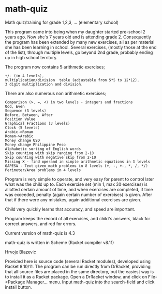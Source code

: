 math-quiz
=========
Math quiz/training for grade 1,2,3, ... (elementary school)

This program came into being when my daughter started pre-school 2 years ago. Now she's 7 years old and is attending grade 2. Consequently the program has been extended by many new exercises, all as per material she has been learning in school. Several exercises, (mostly those at the end of the list), through multiple levels, go beyond 2nd grade, probably ending up in high school territory.

The program now contains 5 arithmetic exercises; 

    +/- (in 4 levels), 
    multiplication/division  table (adjustable from 5*5 to 12*12), 
    3 digit multiplication and division.

There are also numerous  non arithmetic exercises; 

    Comparison (>, =, <) in two levels - integers and fractions 
    Odd, Even
    Sequence (3 levels)
    Before, Between, After
    Position Value
    Graphical Fractions (3 levels)
    Clock (5 levels)
    Arabic->Roman 
    Roman->Arabic
    Money change USD
    Money change Philippine Peso
    Alphabetic sorting of English words
    Skip counting with skip ranging from 2-10
    Skip counting with negative skip from 2-10
    Missing X - find operand in simple arithmetic equations in 3 levels
    GAPESA - Text given math problems in 8 levels (+, -, +-, *, /, */)
    Perimeter/Area problems in 4 levels

Program is very simple to operate, and very easy for parent to control later what was the child up to. Each exercise set (min 1, max 30 exercises) is allotted certain amount of time, and when exercises are completed, if time was exceeded, penalty (again certain number of exercises) is given. After that if there were any mistakes, again additional exercises are given.

Child very quickly learns that accuracy,  and speed are important.

Program keeps the record of all exercises, and child's answers, black for correct answers, and red for errors.

Current version of math-quiz is 4.3

math-quiz is written in Scheme (Racket compiler v8.11)

Hrvoje Blazevic

Provided here is source code (several Racket modules), developed using Racket 8.10/11. The program can be run directly from DrRacket, providing that all source files are placed in the same directory, but the easiest way is to install it as a Racket package. Open a DrRacket window, and click on File->Package Manager... menu. Input math-quiz into the search-field and click install button.
